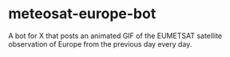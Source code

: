 # meteosat-europe-bot
A bot for X that posts an animated GIF of the EUMETSAT satellite observation of Europe from the previous day every day.
